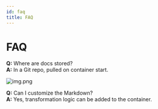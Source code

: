```yaml
---
id: faq
title: FAQ
---
```

# FAQ

**Q:** Where are docs stored?  
**A:** In a Git repo, pulled on container start.

![img.png](img/dash.png)

**Q:** Can I customize the Markdown?  
**A:** Yes, transformation logic can be added to the container.
